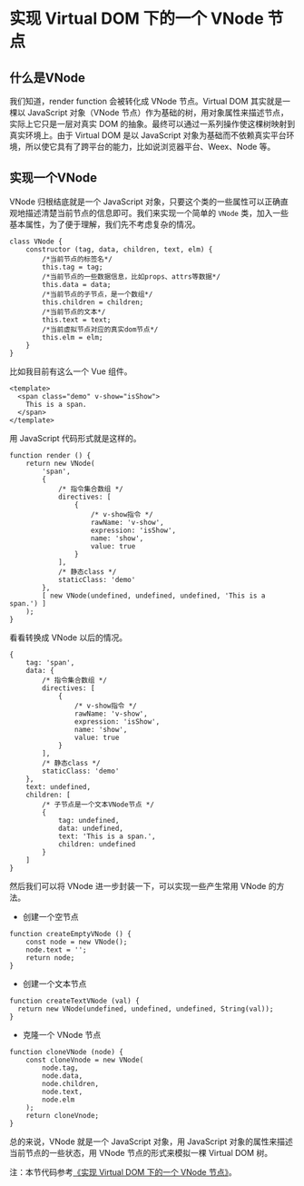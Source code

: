 # 实现 Virtual DOM 下的一个 VNode 节点

## 什么是VNode

我们知道，render function 会被转化成 VNode 节点。Virtual DOM 其实就是一棵以 JavaScript 对象（VNode 节点）作为基础的树，用对象属性来描述节点，实际上它只是一层对真实 DOM 的抽象。最终可以通过一系列操作使这棵树映射到真实环境上。由于 Virtual DOM 是以 JavaScript 对象为基础而不依赖真实平台环境，所以使它具有了跨平台的能力，比如说浏览器平台、Weex、Node 等。

## 实现一个VNode

VNode 归根结底就是一个 JavaScript 对象，只要这个类的一些属性可以正确直观地描述清楚当前节点的信息即可。我们来实现一个简单的 `VNode` 类，加入一些基本属性，为了便于理解，我们先不考虑复杂的情况。

```
class VNode {
    constructor (tag, data, children, text, elm) {
        /*当前节点的标签名*/
        this.tag = tag;
        /*当前节点的一些数据信息，比如props、attrs等数据*/
        this.data = data;
        /*当前节点的子节点，是一个数组*/
        this.children = children;
        /*当前节点的文本*/
        this.text = text;
        /*当前虚拟节点对应的真实dom节点*/
        this.elm = elm;
    }
}

```

比如我目前有这么一个 Vue 组件。

```
<template>
  <span class="demo" v-show="isShow">
    This is a span.
  </span>
</template>

```

用 JavaScript 代码形式就是这样的。

```
function render () {
    return new VNode(
        'span',
        {
            /* 指令集合数组 */
            directives: [
                {
                    /* v-show指令 */
                    rawName: 'v-show',
                    expression: 'isShow',
                    name: 'show',
                    value: true
                }
            ],
            /* 静态class */
            staticClass: 'demo'
        },
        [ new VNode(undefined, undefined, undefined, 'This is a span.') ]
    );
}

```

看看转换成 VNode 以后的情况。

```
{
    tag: 'span',
    data: {
        /* 指令集合数组 */
        directives: [
            {
                /* v-show指令 */
                rawName: 'v-show',
                expression: 'isShow',
                name: 'show',
                value: true
            }
        ],
        /* 静态class */
        staticClass: 'demo'
    },
    text: undefined,
    children: [
        /* 子节点是一个文本VNode节点 */
        {
            tag: undefined,
            data: undefined,
            text: 'This is a span.',
            children: undefined
        }
    ]
}

```

然后我们可以将 VNode 进一步封装一下，可以实现一些产生常用 VNode 的方法。

*   创建一个空节点

```
function createEmptyVNode () {
    const node = new VNode();
    node.text = '';
    return node;
}

```

*   创建一个文本节点

```
function createTextVNode (val) {
  return new VNode(undefined, undefined, undefined, String(val));
}

```

*   克隆一个 VNode 节点

```
function cloneVNode (node) {
    const cloneVnode = new VNode(
        node.tag,
        node.data,
        node.children,
        node.text,
        node.elm
    );
    return cloneVnode;
}

```

总的来说，VNode 就是一个 JavaScript 对象，用 JavaScript 对象的属性来描述当前节点的一些状态，用 VNode 节点的形式来模拟一棵 Virtual DOM 树。

注：本节代码参考[《实现 Virtual DOM 下的一个 VNode 节点》](https://github.com/answershuto/VueDemo/blob/master/%E3%80%8A%E5%AE%9E%E7%8E%B0%20Virtual%20DOM%20%E4%B8%8B%E7%9A%84%E4%B8%80%E4%B8%AA%20VNode%20%E8%8A%82%E7%82%B9%E3%80%8B.js)。
